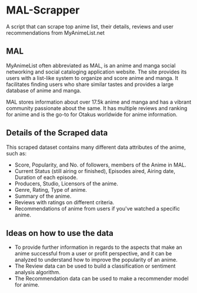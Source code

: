 # MAL-Scrapper
A script that can scrape top anime list, their details, reviews and user recommendations from MyAnimeList.net

## MAL
MyAnimeList often abbreviated as MAL, is an anime and manga social networking and social cataloging application website. The site provides its users with a list-like system to organize and score anime and manga. It facilitates finding users who share similar tastes and provides a large database of anime and manga.

MAL stores information about over 17.5k anime and manga and has a vibrant community passionate about the same. It has multiple reviews and ranking for anime and is the go-to for Otakus worldwide for anime information.

## Details of the Scraped data
This scraped dataset contains many different data attributes of the anime, such as:

- Score, Popularity, and No. of followers, members of the Anime in MAL.
- Current Status (still airing or finished), Episodes aired, Airing date, Duration of each episode.
- Producers, Studio, Licensors of the anime.
- Genre, Rating, Type of anime.
- Summary of the anime.
- Reviews with ratings on different criteria.
- Recommendations of anime from users if you've watched a specific anime.

## Ideas on how to use the data
- To provide further information in regards to the aspects that make an anime successful from a user or profit perspective, and it can be analyzed to understand how to improve the popularity of an anime.
- The Review data can be used to build a classification or sentiment analysis algorithm.
- The Recommendation data can be used to make a recommender model for anime.
